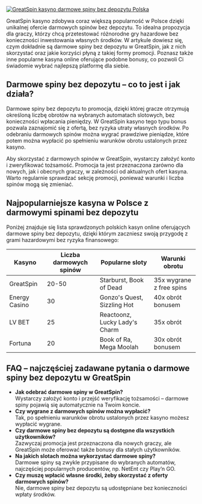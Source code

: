 [![GreatSpin kasyno darmowe spiny bez depozytu Polska](https://123-caf.pages.dev/gitsignup.png)](https://vrmoo.ru/Bt82HjjY)

<p>GreatSpin kasyno zdobywa coraz większą popularność w Polsce dzięki unikalnej ofercie darmowych spinów bez depozytu. To idealna propozycja dla graczy, którzy chcą przetestować różnorodne gry hazardowe bez konieczności inwestowania własnych środków. W artykule dowiesz się, czym dokładnie są darmowe spiny bez depozytu w GreatSpin, jak z nich skorzystać oraz jakie korzyści płyną z takiej formy promocji. Poznasz także inne popularne kasyna online oferujące podobne bonusy, co pozwoli Ci świadomie wybrać najlepszą platformę dla siebie.</p>  <h2>Darmowe spiny bez depozytu – co to jest i jak działa?</h2> <p>Darmowe spiny bez depozytu to promocja, dzięki której gracze otrzymują określoną liczbę obrotów na wybranych automatach slotowych, bez konieczności wpłacania pieniędzy. W GreatSpin kasyno tego typu bonus pozwala zaznajomić się z ofertą, bez ryzyka utraty własnych środków. Po odebraniu darmowych spinów można wygrać prawdziwe pieniądze, które potem można wypłacić po spełnieniu warunków obrotu ustalonych przez kasyno.</p> <p>Aby skorzystać z darmowych spinów w GreatSpin, wystarczy założyć konto i zweryfikować tożsamość. Promocja ta jest przeznaczona zarówno dla nowych, jak i obecnych graczy, w zależności od aktualnych ofert kasyna. Warto regularnie sprawdzać sekcję promocji, ponieważ warunki i liczba spinów mogą się zmieniać.</p>  <h2>Najpopularniejsze kasyna w Polsce z darmowymi spinami bez depozytu</h2> <p>Poniżej znajduje się lista sprawdzonych polskich kasyn online oferujących darmowe spiny bez depozytu, dzięki którym zaczniesz swoją przygodę z grami hazardowymi bez ryzyka finansowego:</p>  <table>   <thead>     <tr>       <th>Kasyno</th>       <th>Liczba darmowych spinów</th>       <th>Popularne sloty</th>       <th>Warunki obrotu</th>     </tr>   </thead>   <tbody>     <tr>       <td>GreatSpin</td>       <td>20-50</td>       <td>Starburst, Book of Dead</td>       <td>35x wygrane z free spins</td>     </tr>     <tr>       <td>Energy Casino</td>       <td>30</td>       <td>Gonzo's Quest, Sizzling Hot</td>       <td>40x obrót bonusem</td>     </tr>     <tr>       <td>LV BET</td>       <td>25</td>       <td>Reactoonz, Lucky Lady's Charm</td>       <td>35x obrót</td>     </tr>     <tr>       <td>Fortuna</td>       <td>20</td>       <td>Book of Ra, Mega Moolah</td>       <td>30x obrót bonusem</td>     </tr>   </tbody> </table>  <h2>FAQ – najczęściej zadawane pytania o darmowe spiny bez depozytu w GreatSpin</h2> <ul>   <li><strong>Jak odebrać darmowe spiny w GreatSpin?</strong><br>Wystarczy założyć konto i przejść weryfikację tożsamości – darmowe spiny pojawią się automatycznie na Twoim koncie.</li>   <li><strong>Czy wygrane z darmowych spinów można wypłacić?</strong><br>Tak, po spełnieniu warunków obrotu ustalonych przez kasyno możesz wypłacić wygrane.</li>   <li><strong>Czy darmowe spiny bez depozytu są dostępne dla wszystkich użytkowników?</strong><br>Zazwyczaj promocja jest przeznaczona dla nowych graczy, ale GreatSpin może oferować także bonusy dla stałych użytkowników.</li>   <li><strong>Na jakich slotach można wykorzystać darmowe spiny?</strong><br>Darmowe spiny są zwykle przypisane do wybranych automatów, najczęściej popularnych producentów, np. NetEnt czy Play’n GO.</li>   <li><strong>Czy muszę wpłacić własne środki, żeby skorzystać z oferty darmowych spinów?</strong><br>Nie, darmowe spiny bez depozytu są udostępniane bez konieczności wpłaty środków.</li> </ul>